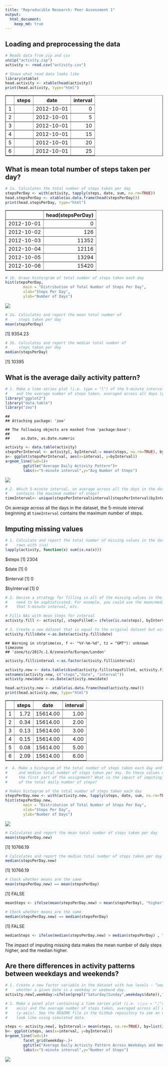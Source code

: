 ```yaml
---
title: "Reproducible Research: Peer Assessment 1"
output: 
  html_document:
    keep_md: true
---
```



## Loading and preprocessing the data

```r
# Reads data from zip and csv
unzip("activity.zip")
activity <- read.csv("activity.csv")

# Shows what read data looks like
library(xtable)
head.activity <- xtable(head(activity))
print(head.activity, type="html")
```

<!-- html table generated in R 3.4.2 by xtable 1.8-2 package -->
<!-- Tue Jan  2 01:52:48 2018 -->
<table border=1>
<tr> <th>  </th> <th> steps </th> <th> date </th> <th> interval </th>  </tr>
  <tr> <td align="right"> 1 </td> <td align="right">  </td> <td> 2012-10-01 </td> <td align="right">   0 </td> </tr>
  <tr> <td align="right"> 2 </td> <td align="right">  </td> <td> 2012-10-01 </td> <td align="right">   5 </td> </tr>
  <tr> <td align="right"> 3 </td> <td align="right">  </td> <td> 2012-10-01 </td> <td align="right">  10 </td> </tr>
  <tr> <td align="right"> 4 </td> <td align="right">  </td> <td> 2012-10-01 </td> <td align="right">  15 </td> </tr>
  <tr> <td align="right"> 5 </td> <td align="right">  </td> <td> 2012-10-01 </td> <td align="right">  20 </td> </tr>
  <tr> <td align="right"> 6 </td> <td align="right">  </td> <td> 2012-10-01 </td> <td align="right">  25 </td> </tr>
   </table>

  
## What is mean total number of steps taken per day?

```r
# 1a. Calculates the total number of steps taken per day
stepsPerDay <- with(activity, tapply(steps, date, sum, na.rm=TRUE))
head.stepsPerDay <- xtable(as.data.frame(head(stepsPerDay)))
print(head.stepsPerDay, type="html")
```

<!-- html table generated in R 3.4.2 by xtable 1.8-2 package -->
<!-- Tue Jan  2 01:52:49 2018 -->
<table border=1>
<tr> <th>  </th> <th> head(stepsPerDay) </th>  </tr>
  <tr> <td align="right"> 2012-10-01 </td> <td align="right">   0 </td> </tr>
  <tr> <td align="right"> 2012-10-02 </td> <td align="right"> 126 </td> </tr>
  <tr> <td align="right"> 2012-10-03 </td> <td align="right"> 11352 </td> </tr>
  <tr> <td align="right"> 2012-10-04 </td> <td align="right"> 12116 </td> </tr>
  <tr> <td align="right"> 2012-10-05 </td> <td align="right"> 13294 </td> </tr>
  <tr> <td align="right"> 2012-10-06 </td> <td align="right"> 15420 </td> </tr>
   </table>

```r
# 1b. Draws historgram of total number of steps taken each day
hist(stepsPerDay, 
        main = "Distribution of Total Number of Steps Per Day", 
        xlab="Steps Per Day", 
        ylab="Number of Days")
```

![](PA1_template_files/figure-html/unnamed-chunk-2-1.png)<!-- -->

```r
# 2a. Calculates and report the mean total number of 
#     steps taken per day
mean(stepsPerDay)
```

[1] 9354.23

```r
# 2b. Calculates and report the median total number of 
#     steps taken per day
median(stepsPerDay)
```

[1] 10395


## What is the average daily activity pattern?

```r
# 1. Make a time series plot (i.e. type = "l") of the 5-minute interval (x-axis) 
#    and the average number of steps taken, averaged across all days (y-axis)
library("ggplot2")
library("data.table")
library("zoo")
```

```
## 
## Attaching package: 'zoo'
```

```
## The following objects are masked from 'package:base':
## 
##     as.Date, as.Date.numeric
```

```r
activity <- data.table(activity)
stepsPerInterval <- activity[, byInterval:= mean(steps, na.rm=TRUE), by=list(interval)]
a<- ggplot(stepsPerInterval, aes(x=interval, y=byInterval))
a+geom_line(lwd=1)+
        ggtitle("Average Daily Activity Pattern")+
        labs(x="5-minute interval",y="Avg Number of Steps")
```

![](PA1_template_files/figure-html/unnamed-chunk-3-1.png)<!-- -->

```r
# 2. Which 5-minute interval, on average across all the days in the dataset,      
#    contains the maximum number of steps?
timeInterval<- unique(stepsPerInterval$interval[stepsPerInterval$byInterval==max(stepsPerInterval$byInterval)])
```
On average across all the days in the dataset, the 5-minute interval beginning at `timeInterval` contains the maximum number of steps.

## Imputing missing values

```r
# 1. Calculate and report the total number of missing values in the dataset (i.e. the total number of 
#    rows with 𝙽𝙰s)
lapply(activity, function(x) sum(is.na(x)))
```

$steps
[1] 2304

$date
[1] 0

$interval
[1] 0

$byInterval
[1] 0

```r
# 2. Devise a strategy for filling in all of the missing values in the dataset. The strategy does not 
#    need to be sophisticated. For example, you could use the mean/median for that day, or the mean for 
#    that 5-minute interval, etc.

# Fills NAs with mean steps for interval
activity.fill <- activity[, stepsFilled:= ifelse(is.na(steps), byInterval,steps)]

# 3. Create a new dataset that is equal to the original dataset but with the missing data filled in.
activity.fill$date <-as.Date(activity.fill$date)
```

```
## Warning in strptime(xx, f <- "%Y-%m-%d", tz = "GMT"): unknown timezone
## 'zone/tz/2017c.1.0/zoneinfo/Europe/London'
```

```r
activity.fill$interval <-as.factor(activity.fill$interval)

activity.new <- data.table(cbind(activity.fill$stepsFilled, activity.fill$date, activity.fill$interval))
setnames(activity.new, c("steps","date", "interval"))
activity.new$date <-as.Date(activity.new$date)

head.activity.new <- xtable(as.data.frame(head(activity.new)))
print(head.activity.new, type="html")
```

<!-- html table generated in R 3.4.2 by xtable 1.8-2 package -->
<!-- Tue Jan  2 01:52:50 2018 -->
<table border=1>
<tr> <th>  </th> <th> steps </th> <th> date </th> <th> interval </th>  </tr>
  <tr> <td align="right"> 1 </td> <td align="right"> 1.72 </td> <td align="right"> 15614.00 </td> <td align="right"> 1.00 </td> </tr>
  <tr> <td align="right"> 2 </td> <td align="right"> 0.34 </td> <td align="right"> 15614.00 </td> <td align="right"> 2.00 </td> </tr>
  <tr> <td align="right"> 3 </td> <td align="right"> 0.13 </td> <td align="right"> 15614.00 </td> <td align="right"> 3.00 </td> </tr>
  <tr> <td align="right"> 4 </td> <td align="right"> 0.15 </td> <td align="right"> 15614.00 </td> <td align="right"> 4.00 </td> </tr>
  <tr> <td align="right"> 5 </td> <td align="right"> 0.08 </td> <td align="right"> 15614.00 </td> <td align="right"> 5.00 </td> </tr>
  <tr> <td align="right"> 6 </td> <td align="right"> 2.09 </td> <td align="right"> 15614.00 </td> <td align="right"> 6.00 </td> </tr>
   </table>

```r
#  4. Make a histogram of the total number of steps taken each day and calculate and report the mean 
#     and median total number of steps taken per day. Do these values differ from the estimates from 
#     the first part of the assignment? What is the impact of imputing missing data on the estimates 
#     of the total daily number of steps?

# Makes histogram of the total number of steps taken each day
stepsPerDay.new <- with(activity.new, tapply(steps, date, sum, na.rm=TRUE))
hist(stepsPerDay.new, 
        main = "Distribution of Total Number of Steps Per Day", 
        xlab="Steps Per Day", 
        ylab="Number of Days")
```

![](PA1_template_files/figure-html/unnamed-chunk-4-1.png)<!-- -->

```r
# Calculates and report the mean total number of steps taken per day
mean(stepsPerDay.new)
```

[1] 10766.19

```r
# Calculates and report the median total number of steps taken per day
median(stepsPerDay.new)
```

[1] 10766.19

```r
# Check whether means are the same
mean(stepsPerDay.new) == mean(stepsPerDay) 
```

[1] FALSE

```r
meanSteps <- ifelse(mean(stepsPerDay.new) > mean(stepsPerDay), "higher", "lower" )

# Check whether means are the same
median(stepsPerDay.new) == median(stepsPerDay) 
```

[1] FALSE

```r
medianSteps <- ifelse(median(stepsPerDay.new) > median(stepsPerDay) , "higher", "lower" )
```
The impact of imputing missing data makes the mean number of daily steps higher, and the median higher.


## Are there differences in activity patterns between weekdays and weekends?

```r
# 1. Create a new factor variable in the dataset with two levels – “weekday” and “weekend” indicating 
#    whether a given date is a weekday or weekend day.
activity.new[,weekday:=ifelse(grepl("Saturday|Sunday",weekdays(date)),"weekend", "weekday")]

# 2. Make a panel plot containing a time series plot (i.e. 𝚝𝚢𝚙𝚎 = "𝚕") of the 5-minute interval (x-
#    axis) and the average number of steps taken, averaged across all weekday days or weekend days 
#    (y-axis). See the README file in the GitHub repository to see an example of what this plot should 
#    look like using simulated data.

steps <- activity.new[, byInterval:= mean(steps, na.rm=TRUE), by=list(interval, weekday)]
b<- ggplot(steps, aes(x=interval, y=byInterval))
b+geom_line(lwd=1)+
        facet_grid(weekday~.)+
        ggtitle("Average Daily Activity Pattern Across Weekdays and Weekends")+
        labs(x="5-minute interval",y="Number of Steps")
```

![](PA1_template_files/figure-html/unnamed-chunk-5-1.png)<!-- -->
